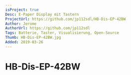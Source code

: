 ```yaml
---
isProject: true
Desc: E-Paper Display mit Tastern
ProjectUrl: https://github.com/jp112sdl/HB-Dis-EP-42BW
Author: Jerome
AuthorUrl: https://github.com/jp112sdl
Tags: Batterie, Taster, Visualisierung, Open-Source
Thumb: HB-Dis-EP-42BW.jpg
Added: 2019-03-26
---
```


# HB-Dis-EP-42BW

